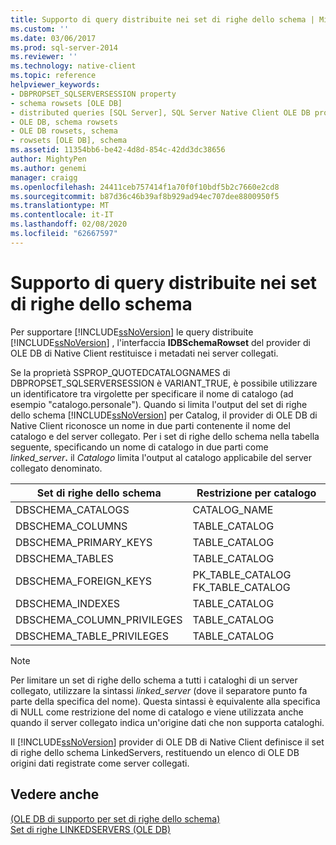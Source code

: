 ```yaml
---
title: Supporto di query distribuite nei set di righe dello schema | Microsoft Docs
ms.custom: ''
ms.date: 03/06/2017
ms.prod: sql-server-2014
ms.reviewer: ''
ms.technology: native-client
ms.topic: reference
helpviewer_keywords:
- DBPROPSET_SQLSERVERSESSION property
- schema rowsets [OLE DB]
- distributed queries [SQL Server], SQL Server Native Client OLE DB provider
- OLE DB, schema rowsets
- OLE DB rowsets, schema
- rowsets [OLE DB], schema
ms.assetid: 11354bb6-be42-4d8d-854c-42dd3dc38656
author: MightyPen
ms.author: genemi
manager: craigg
ms.openlocfilehash: 24411ceb757414f1a70f0f10bdf5b2c7660e2cd8
ms.sourcegitcommit: b87d36c46b39af8b929ad94ec707dee8800950f5
ms.translationtype: MT
ms.contentlocale: it-IT
ms.lasthandoff: 02/08/2020
ms.locfileid: "62667597"
---
```

# <a name="distributed-query-support-in-schema-rowsets"></a>Supporto di query distribuite nei set di righe dello schema
  Per supportare [!INCLUDE[ssNoVersion](../../../includes/ssnoversion-md.md)] le query distribuite [!INCLUDE[ssNoVersion](../../../includes/ssnoversion-md.md)] , l'interfaccia **IDBSchemaRowset** del provider di OLE DB di Native Client restituisce i metadati nei server collegati.  
  
 Se la proprietà SSPROP_QUOTEDCATALOGNAMES di DBPROPSET_SQLSERVERSESSION è VARIANT_TRUE, è possibile utilizzare un identificatore tra virgolette per specificare il nome di catalogo (ad esempio "catalogo.personale"). Quando si limita l'output del set di righe dello schema [!INCLUDE[ssNoVersion](../../../includes/ssnoversion-md.md)] per Catalog, il provider di OLE DB di Native Client riconosce un nome in due parti contenente il nome del catalogo e del server collegato. Per i set di righe dello schema nella tabella seguente, specificando un nome di catalogo in due parti come _linked_server_**.** il _Catalogo_ limita l'output al catalogo applicabile del server collegato denominato.  
  
|Set di righe dello schema|Restrizione per catalogo|  
|-------------------|-------------------------|  
|DBSCHEMA_CATALOGS|CATALOG_NAME|  
|DBSCHEMA_COLUMNS|TABLE_CATALOG|  
|DBSCHEMA_PRIMARY_KEYS|TABLE_CATALOG|  
|DBSCHEMA_TABLES|TABLE_CATALOG|  
|DBSCHEMA_FOREIGN_KEYS|PK_TABLE_CATALOG FK_TABLE_CATALOG|  
|DBSCHEMA_INDEXES|TABLE_CATALOG|  
|DBSCHEMA_COLUMN_PRIVILEGES|TABLE_CATALOG|  
|DBSCHEMA_TABLE_PRIVILEGES|TABLE_CATALOG|  
  
> [!NOTE]  
>  Per limitare un set di righe dello schema a tutti i cataloghi di un server collegato, utilizzare la sintassi *linked_server* (dove il separatore punto fa parte della specifica del nome). Questa sintassi è equivalente alla specifica di NULL come restrizione del nome di catalogo e viene utilizzata anche quando il server collegato indica un'origine dati che non supporta cataloghi.  
  
 Il [!INCLUDE[ssNoVersion](../../../includes/ssnoversion-md.md)] provider di OLE DB di Native Client definisce il set di righe dello schema LinkedServers, restituendo un elenco di OLE DB origini dati registrate come server collegati.  
  
## <a name="see-also"></a>Vedere anche  
 [&#40;OLE DB di supporto per set di righe dello schema&#41;](schema-rowset-support-ole-db.md)   
 [Set di righe LINKEDSERVERS &#40;OLE DB&#41;](schema-rowsets-linkedservers-rowset.md)  
  
  
